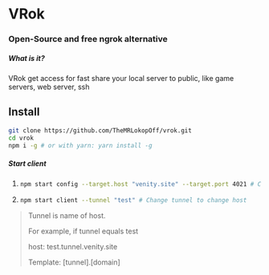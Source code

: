 # VRok
### Open-Source and free ngrok alternative

##### What is it?
VRok get access for fast share your local server to public, like game servers, web server, ssh

## Install
```bash
git clone https://github.com/TheMRLokopOff/vrok.git
cd vrok
npm i -g # or with yarn: yarn install -g
```

##### Start client
1. ```bash
   npm start config --target.host "venity.site" --target.port 4021 # Configure server connection
   ```
2. ```bash
   npm start client --tunnel "test" # Change tunnel to change host
   ```

> Tunnel is name of host.
> 
> For example, if tunnel equals test
>
> host: test.tunnel.venity.site
> 
> Template: [tunnel].[domain]